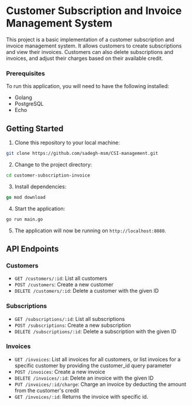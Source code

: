 # Customer Subscription and Invoice Management System

This project is a basic implementation of a customer subscription and invoice management system. It allows customers to create subscriptions and view their invoices. Customers can also delete subscriptions and invoices, and adjust their charges based on their available credit.

### Prerequisites

To run this application, you will need to have the following installed:
- Golang
- PostgreSQL
- Echo
 
## Getting Started

1. Clone this repository to your local machine:
```bash 
git clone https://github.com/sadegh-msm/CSI-management.git
````
2. Change to the project directory:
```bash 
cd customer-subscription-invoice
````
3. Install dependencies:
```go  
go mod download
````
4. Start the application:
```bash
go run main.go
````
5. The application will now be running on `http://localhost:8080`.

## API Endpoints

### Customers
- `GET /customers/:id`: List all customers
- `POST /customers`: Create a new customer
- `DELETE /customers/:id`: Delete a customer with the given ID
### Subscriptions
- `GET /subscriptions/:id`: List all subscriptions
- `POST /subscriptions`: Create a new subscription
- `DELETE /subscriptions/:id`: Delete a subscription with the given ID
### Invoices
- `GET /invoices`: List all invoices for all customers, or list invoices for a specific customer by providing the customer_id query parameter
- `POST /invoices`: Create a new invoice
- `DELETE /invoices/:id`: Delete an invoice with the given ID
- `PUT /invoices/:id/charge`: Charge an invoice by deducting the amount from the customer's credit
- `GET /invoices/:id`: Returns the invoice with specific id.